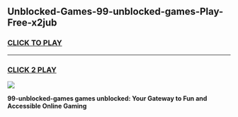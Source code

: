 
## Unblocked-Games-99-unblocked-games-Play-Free-x2jub
<h3>
<a href="https://premium76.site?title=99-unblocked-games&ref=21A">CLICK TO PLAY</a></h3>
<hr>

<h3>
<a href="https://premium76.site?title=99-unblocked-games&ref=21A">CLICK 2 PLAY</a>
  
</h3>

<a href="https://premium76.site?title=99-unblocked-games&ref=21A"><img src="https://clearcache.store/games.png"></a>


**99-unblocked-games games unblocked: Your Gateway to Fun and Accessible Online Gaming**
